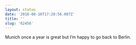 ```yaml
---
layout: status
date: '2018-08-16T17:20:56.007Z'
title: ''
slug: '62456'
---
```

Munich once a year is great but I’m happy to go back to Berlin.
